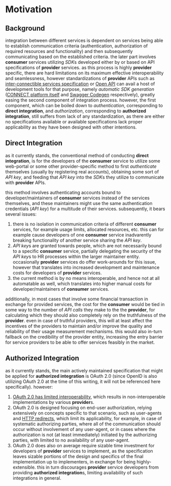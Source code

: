 # Motivation

## Background

integration between different services is dependent on services being able to establish communication criteria 
(authentication, authorization of required resources and functionality)
and then subsequently communicating based on the established criteria. the later part involves **consumer** services
utilizing *SDK*s developed either by or based on API specifications of **provider** services. as this process is highly
**provider** specific, there are hard limitations on its maximum effective interoperability and seamlessness,
however standardizations of **provider** APIs such as 
[inter-connectible services specification](https://github.com/CONNECT-platform/connect-platform/blob/master/INTERCONNECTIBILITY.md) 
or [Open API](https://github.com/OAI/OpenAPI-Specification/blob/master/versions/3.0.0.md)
can avail a host of development tools for that purpose, namely _automatic SDK generation_ ([CONNECT platform itself](https://github.com/CONNECT-platform/connect-platform) and [Swagger Codegen](https://swagger.io/tools/swagger-codegen/) respectively), greatly easing the second component of integration process. however, the first component, which can be boiled down to _authentication_, corresponding to **direct integration**, and _authorization_, corresponding to **authorized integration**, still suffers from lack of any standardization, as there are either no specifications available or available specifications lack proper applicability as they have been designed with other intentions.

## Direct Integration

as it currently stands, the conventional method of conducting **direct integration**, is for the developers of the **consumer** service to utilize some web-portal or some other provider-specific method to first _authenticate_ themselves (usually by registering real accounts), obtaining some sort of _API key_, and feeding that _API key_ into the *SDK*s they utilize to communicate with **provider** APIs.

this method involves authenticating accounts bound to developer/maintainers of **consumer** services instead of the services themselves, and these maintainers might use the same authentication credentials (_API key_) for a multitude of their services. subsequently, it bears several issues:

1. there is no isolation in communication criteria of different **consumer** services, for example usage limits, allocated resources, etc. this can for example cause developers of one **consumer** service inadvarently breaking functionality of another service sharing the _API key_.
1. *API key*s are granted towards people, which are not necessarily bound to a specific **consumer** service, partially delegating the security of the *API key*s to HR processes within the larger maintainer entity. occasionally **provider** services do offer work-arounds for this issue, however that translates into increased development and maintenance costs for developers of **provider** services.
1. the current method is by no means interoperable, and hence not at all automatable as well, which translates into higher manual costs for developer/maintainers of **consumer** services.

additionally, in most cases that involve some financial transaction in exchange for provided services, the cost for the **consumer** would be tied in some way to the number of _API calls_ they make to the the **provider**, for calculating which they should also completely rely on the truthfulness of the **provider**. even in case of truthful providers, this will at least affect the incentives of the providers to maintain and/or improve the quality and reliability of their usage measurement mechanisms. this would also in-turn fallback on the credibility of the provider entity, increasing the entry barrier for service providers to be able to offer services feasibly in the market.

## Authorized Integration

as it currently stands, the main actively maintained specification that might be applied for **authorized integration** is OAuth 2.0 (since OpenID is also utilizing OAuth 2.0 at the time of this writing, it will not be referenced here specifically). however:

1. [OAuth 2.0 has limited interoperability](https://tools.ietf.org/html/rfc6749#section-1.8), which results in non-interoperable implementations by various **provider**s.
1. OAuth 2.0 is designed focusing on end-user authorization, relying extensively on concepts specific to that scenario, such as user-agents and [HTTP redirects](https://tools.ietf.org/html/rfc6749#section-1.7), which limit its applicability, for example, in case of systematic authorizing parties, where all of the communication should occur without involvement of any user-agent, or in cases where the authorization is not (at least immediately) initiated by the authorizing parties, with limited to no availability of any user-agent.
1. OAuth 2.0 does also on average require sizable time investment for developers of **provider** services to implement, as the specification leaves sizable portions of the design and specifics of the final implementation up to implementers, in exchange for being highly-extensible. this in turn discourages **provider** service developers from providing **authorized integration**s, limiting availability of such integrations in general.

